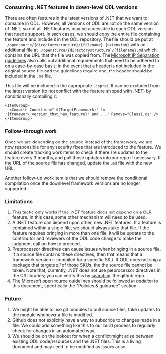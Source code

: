 ### Consuming .NET features in down-level ODL versions

There are often features in the latest versions of .NET that we want to consume in ODL. However, all versions of ODL are not on the same version of .NET, so not all .NET features may be accessible to each ODL version that needs support. In such cases, we should copy the entire file containing the feature and include it in the ODL repository. The file should be put at `./opensource/{directorystructure}/{filename}.{extension}` with an additional file at `./opensource/{directorystructure}/{filename}.md` which contains the URL that the file was copied from. The [Microsoft IP Separation guidelines](https://docs.opensource.microsoft.com/policies/ip-separation/) also calls out additional requirements that need to be adhered to on a case-by-case basis; in the event that a header is not included in the original source file and the guidelines require one, the header should be included in the `.md` file. 

This file will be included in the appropriate `.csproj`. It can be excluded from the latest version (to not conflict with the feature shipped with .NET) by conditionally compiling it:

```
<ItemGroup>
  <Compile Condition="'$(TargetFramework)' != '{framework_version_that_has_feature}' and ..." Remove="Class1.cs" />
</ItemGroup>
```

### Follow-through work

Once we are depending on the source instead of the framework, we are now responsible for any security fixes that are introduced to the feature. We should create tracking work items to check if there are updates to the feature every 3 months, and pull those updates into our repo if necessary. If the URL of the source file has changed, update the `.md` file with the new URL. 

Another follow-up work item is that we should remove the conditional compilation once the downlevel framework versions are no longer supported. 

### Limitations

1. This tactic only works if the .NET feature does not depend on a CLR feature. In this case, some other mechanism will need to be used.
2. A .NET feature can depend upon other, new .NET features. If a feature is contained within a single file, we should always take that file. If the feature requires bringing in more than one file, it will be update to the contributor and reviewers of the ODL code change to make the judgment call on how to proceed. 
3. Preprocessor directives can cause issues when bringing in a source file. If a source file contains these directives, then that means that a framework version is compiled for a specific SKU. If ODL does not ship a package that targets *all* of those SKUs, the the source file cannot be taken. Note that, currently, .NET does not use preprocessor directives in the C# libraries; you can verify this by [searching](https://github.com/dotnet/runtime/search?q=filename%3A.cs+ifdef&type=code) the github repo.
4. The Microsoft [open source guidelines](https://docs.opensource.microsoft.com/) should be followed *in addition* to this document, specifically the "Policies & guidance" section

### Future

1. We might be able to use git modules to pull source files, take updates to the module whenever a file is modified.
2. Github does not explicitly have a way to subscribe to changes made in a file. We could add something like this to our build process to regularly check for changes in an automated way. 
3. We should be on the lookout for when a conflict might arise between existing ODL code/resources and the .NET files. This is a living document and may need to be modified as issues arise. 
